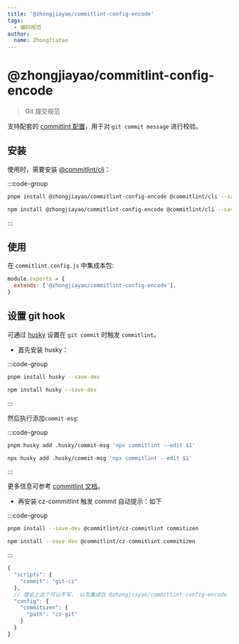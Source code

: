 ```yaml
---
title: '@zhongjiayao/commitlint-config-encode'
tags:
  - 编码规范
author:
  name: ZhongJiaYao
---
```


# @zhongjiayao/commitlint-config-encode

> Git 提交规范

支持配套的 [commitlint 配置](https://commitlint.js.org/#/concepts-shareable-config)，用于对 `git commit message` 进行校验。

## 安装

使用时，需要安装 [@commitlint/cli](https://www.npmjs.com/package/@commitlint/cli)：

:::code-group

```sh [安装 PNPM]
pnpm install @zhongjiayao/commitlint-config-encode @commitlint/cli --save-dev
```

```sh [安装 npm]
npm install @zhongjiayao/commitlint-config-encode @commitlint/cli --save-dev
```

:::

## 使用

在 `commitlint.config.js` 中集成本包:

```javascript
module.exports = {
  extends: ['@zhongjiayao/commitlint-config-encode'],
}
```

## 设置 git hook

可通过 [husky](https://www.npmjs.com/package/husky) 设置在 `git commit` 时触发 `commitlint`。

- 首先安装 husky：

:::code-group

```sh [安装 PNPM]
pnpm install husky --save-dev
```

```sh [安装 npm]
npm install husky --save-dev
```

:::

然后执行添加`commit-msg`:

:::code-group

```sh [安装 PNPM]
pnpm husky add .husky/commit-msg 'npx commitlint --edit $1'
```

```sh [安装 npm]
npx husky add .husky/commit-msg 'npx commitlint --edit $1'
```

:::

更多信息可参考 [commitlint 文档](https://commitlint.js.org/#/guides-local-setup?id=install-husky)。

- 再安装 cz-commitlint 触发 commit 自动提示：如下

:::code-group

```sh [安装 PNPM]
pnpm install --save-dev @commitlint/cz-commitlint commitizen
```

```sh [安装 npm]
npm install --save-dev @commitlint/cz-commitlint commitizen
```

:::

```js
{
  "scripts": {
    "commit": "git-cz"
  },
  // 理论上这个可以不写， 以及集成在 @zhongjiayao/commitlint-config-encode
  "config": {
    "commitizen": {
      "path": "cz-git"
    }
  }
}
```
